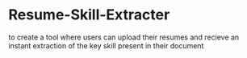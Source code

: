  # Resume-Skill-Extracter
to create a tool where users can upload their resumes and recieve an instant extraction of the key skill present in their document
